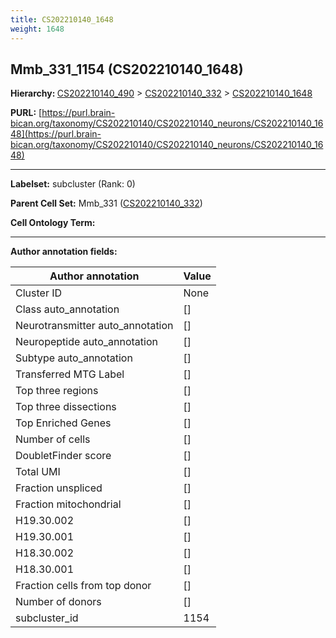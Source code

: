 ```yaml
---
title: CS202210140_1648
weight: 1648
---
```

## Mmb_331_1154 (CS202210140_1648)
<b>Hierarchy: </b>
[CS202210140_490](../CS202210140_490) >
[CS202210140_332](../CS202210140_332) >
[CS202210140_1648](../CS202210140_1648)

**PURL:** [https://purl.brain-bican.org/taxonomy/CS202210140/CS202210140_neurons/CS202210140_1648](https://purl.brain-bican.org/taxonomy/CS202210140/CS202210140_neurons/CS202210140_1648)

---


**Labelset:** subcluster (Rank: 0)

**Parent Cell Set:** Mmb_331 ([CS202210140_332](../CS202210140_332))



**Cell Ontology Term:** 

[MARKER GENES.]: #


---

[TRANSFERRED ANNOTATIONS.]: #


[AUTHOR ANNOTATION FIELDS.]: #


**Author annotation fields:**

| Author annotation | Value |
|-------------------|-------|
|Cluster ID|None|
|Class auto_annotation|[]|
|Neurotransmitter auto_annotation|[]|
|Neuropeptide auto_annotation|[]|
|Subtype auto_annotation|[]|
|Transferred MTG Label|[]|
|Top three regions|[]|
|Top three dissections|[]|
|Top Enriched Genes|[]|
|Number of cells|[]|
|DoubletFinder score|[]|
|Total UMI|[]|
|Fraction unspliced|[]|
|Fraction mitochondrial|[]|
|H19.30.002|[]|
|H19.30.001|[]|
|H18.30.002|[]|
|H18.30.001|[]|
|Fraction cells from top donor|[]|
|Number of donors|[]|
|subcluster_id|1154|

